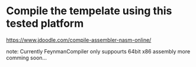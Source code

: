 # Compile the tempelate using this tested platform
https://www.jdoodle.com/compile-assembler-nasm-online/

note: Currently FeynmanCompiler only suppourts 64bit x86 assembly more comming soon...
